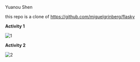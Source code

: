 Yuanou Shen

this repo is a clone of https://github.com/miguelgrinberg/flasky

**Activity 1**

![1](https://user-images.githubusercontent.com/90863981/134839783-8a268a54-1f76-4913-9541-7d2265313751.PNG)

**Activity 2**

![2](https://user-images.githubusercontent.com/90863981/134841594-dc3576d3-6f30-4211-ab19-da1ece7b4a88.PNG)
